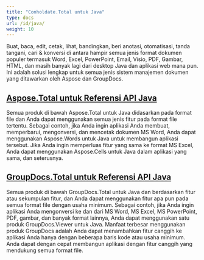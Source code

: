 ```yaml
---
title: "Conholdate.Total untuk Java"
type: docs
url: /id/java/
weight: 10
---
```


Buat, baca, edit, cetak, lihat, bandingkan, beri anotasi, otomatisasi, tanda tangani, cari & konversi di antara hampir semua jenis format dokumen populer termasuk Word, Excel, PowerPoint, Email, Visio, PDF, Gambar, HTML, dan masih banyak lagi dari desktop Java dan aplikasi web mana pun. Ini adalah solusi lengkap untuk semua jenis sistem manajemen dokumen yang ditawarkan oleh Aspose dan GroupDocs.

## [Aspose.Total untuk Referensi API Java](/aspose-total-for-java/)

Semua produk di bawah Aspose.Total untuk Java didasarkan pada format file dan Anda dapat menggunakan semua jenis fitur pada format file tertentu. Sebagai contoh, jika Anda ingin aplikasi Anda membuat, memperbarui, mengonversi, dan mencetak dokumen MS Word, Anda dapat menggunakan Aspose.Words untuk Java untuk membangun aplikasi tersebut. Jika Anda ingin memperluas fitur yang sama ke format MS Excel, Anda dapat menggunakan Aspose.Cells untuk Java dalam aplikasi yang sama, dan seterusnya.

## [GroupDocs.Total untuk Referensi API Java](/groupdocs-total-for-java/)

Semua produk di bawah GroupDocs.Total untuk Java dan berdasarkan fitur atau sekumpulan fitur, dan Anda dapat menggunakan fitur apa pun pada semua format file dengan usaha minimum. Sebagai contoh, jika Anda ingin aplikasi Anda mengonversi ke dan dari MS Word, MS Excel, MS PowerPoint, PDF, gambar, dan banyak format lainnya, Anda dapat menggunakan satu produk GroupDocs.Viewer untuk Java. Manfaat terbesar menggunakan produk GroupDocs adalah Anda dapat menambahkan fitur canggih ke aplikasi Anda hanya dengan beberapa baris kode atau usaha minimum. Anda dapat dengan cepat membangun aplikasi dengan fitur canggih yang mendukung semua format file.